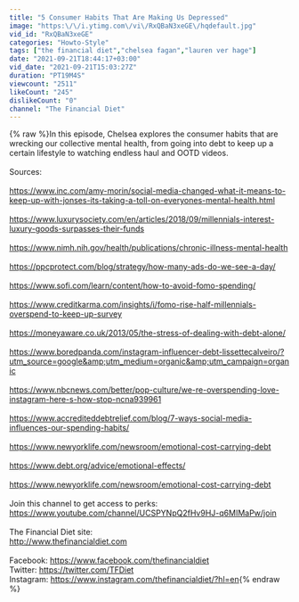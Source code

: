 ```yaml
---
title: "5 Consumer Habits That Are Making Us Depressed"
image: "https:\/\/i.ytimg.com\/vi\/RxQBaN3xeGE\/hqdefault.jpg"
vid_id: "RxQBaN3xeGE"
categories: "Howto-Style"
tags: ["the financial diet","chelsea fagan","lauren ver hage"]
date: "2021-09-21T18:44:17+03:00"
vid_date: "2021-09-21T15:03:27Z"
duration: "PT19M4S"
viewcount: "2511"
likeCount: "245"
dislikeCount: "0"
channel: "The Financial Diet"
---
```

{% raw %}In this episode, Chelsea explores the consumer habits that are wrecking our collective mental health, from going into debt to keep up a certain lifestyle to watching endless haul and OOTD videos. <br /><br />Sources: <br /><br /><a rel="nofollow" target="blank" href="https://www.inc.com/amy-morin/social-media-changed-what-it-means-to-keep-up-with-jonses-its-taking-a-toll-on-everyones-mental-health.html">https://www.inc.com/amy-morin/social-media-changed-what-it-means-to-keep-up-with-jonses-its-taking-a-toll-on-everyones-mental-health.html</a><br /><br /><a rel="nofollow" target="blank" href="https://www.luxurysociety.com/en/articles/2018/09/millennials-interest-luxury-goods-surpasses-their-funds">https://www.luxurysociety.com/en/articles/2018/09/millennials-interest-luxury-goods-surpasses-their-funds</a><br /><br /><a rel="nofollow" target="blank" href="https://www.nimh.nih.gov/health/publications/chronic-illness-mental-health">https://www.nimh.nih.gov/health/publications/chronic-illness-mental-health</a><br /><br /><a rel="nofollow" target="blank" href="https://ppcprotect.com/blog/strategy/how-many-ads-do-we-see-a-day/">https://ppcprotect.com/blog/strategy/how-many-ads-do-we-see-a-day/</a><br /><br /><a rel="nofollow" target="blank" href="https://www.sofi.com/learn/content/how-to-avoid-fomo-spending/">https://www.sofi.com/learn/content/how-to-avoid-fomo-spending/</a><br /><br /><a rel="nofollow" target="blank" href="https://www.creditkarma.com/insights/i/fomo-rise-half-millennials-overspend-to-keep-up-survey">https://www.creditkarma.com/insights/i/fomo-rise-half-millennials-overspend-to-keep-up-survey</a><br /><br /><a rel="nofollow" target="blank" href="https://moneyaware.co.uk/2013/05/the-stress-of-dealing-with-debt-alone/">https://moneyaware.co.uk/2013/05/the-stress-of-dealing-with-debt-alone/</a><br /><br /><a rel="nofollow" target="blank" href="https://www.boredpanda.com/instagram-influencer-debt-lissettecalveiro/?utm_source=google&amp;utm_medium=organic&amp;utm_campaign=organic">https://www.boredpanda.com/instagram-influencer-debt-lissettecalveiro/?utm_source=google&amp;utm_medium=organic&amp;utm_campaign=organic</a><br /><br /><a rel="nofollow" target="blank" href="https://www.nbcnews.com/better/pop-culture/we-re-overspending-love-instagram-here-s-how-stop-ncna939961">https://www.nbcnews.com/better/pop-culture/we-re-overspending-love-instagram-here-s-how-stop-ncna939961</a><br /><br /><a rel="nofollow" target="blank" href="https://www.accrediteddebtrelief.com/blog/7-ways-social-media-influences-our-spending-habits/">https://www.accrediteddebtrelief.com/blog/7-ways-social-media-influences-our-spending-habits/</a><br /><br /><a rel="nofollow" target="blank" href="https://www.newyorklife.com/newsroom/emotional-cost-carrying-debt">https://www.newyorklife.com/newsroom/emotional-cost-carrying-debt</a><br /><br /><a rel="nofollow" target="blank" href="https://www.debt.org/advice/emotional-effects/">https://www.debt.org/advice/emotional-effects/</a><br /><br /><a rel="nofollow" target="blank" href="https://www.newyorklife.com/newsroom/emotional-cost-carrying-debt">https://www.newyorklife.com/newsroom/emotional-cost-carrying-debt</a><br /><br />Join this channel to get access to perks:<br /><a rel="nofollow" target="blank" href="https://www.youtube.com/channel/UCSPYNpQ2fHv9HJ-q6MIMaPw/join">https://www.youtube.com/channel/UCSPYNpQ2fHv9HJ-q6MIMaPw/join</a><br /><br />The Financial Diet site:<br /><a rel="nofollow" target="blank" href="http://www.thefinancialdiet.com">http://www.thefinancialdiet.com</a><br /><br />Facebook: <a rel="nofollow" target="blank" href="https://www.facebook.com/thefinancialdiet">https://www.facebook.com/thefinancialdiet</a><br />Twitter: <a rel="nofollow" target="blank" href="https://twitter.com/TFDiet">https://twitter.com/TFDiet</a><br />Instagram: <a rel="nofollow" target="blank" href="https://www.instagram.com/thefinancialdiet/?hl=en">https://www.instagram.com/thefinancialdiet/?hl=en</a>{% endraw %}
